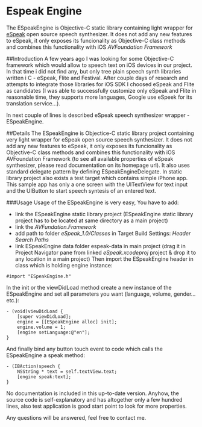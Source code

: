# Espeak Engine
The ESpeakEngine is Objective-C static library containing light wrapper for [eSpeak](http://espeak.sourceforge.net/) open source speech synthesizer.
It does not add any new features to eSpeak, it only exposes its funcionality as Objective-C class methods and combines this functionality with iOS _AVFoundation Framework_

##Introduction
A few years ago I was looking for some Objective-C framework which would allow to speech text on iOS devices in our project. In that time i did not find any, but only tree plain speech synth libraries written i C - eSpeak, Flite and Festival. After couple days of research and attempts to integrate those libraries for iOS SDK I choosed eSpeak and Flite as candidates (I was able to successfully customize only eSpeak and Flite in reasonable time, they supports more languages, Google use eSpeek for its translation service…).

In next couple of lines is described eSpeak speech synthesizer wrapper - ESpeakEngine.

##Details
The ESpeakEngine is Objectice-C static library project containing very light wrapper for eSpeak open source speech synthesizer. It does not add any new features to eSpeak, it only exposes its funcionality as Objective-C class methods and combines this functionality with iOS AVFoundation Framework (to see all available properties of eSpeak synthesizer, please read documentation on its homepage url). It also uses standard delegate pattern by defining ESpeakEngineDelegate. In static library project also exists a test target which contains simple iPhone app. This sample app has only a one screen with the UITextView for text input and the UIButton to start speech syntesis of an entered text.

###Usage
Usage of the ESpeakEngine is very easy, You have to add:

* link the ESpeakEngine static library project (ESpeakEngine static library project has to be located at same directory as a main project)
* link the _AVFundation.Framework_
* add path to folder _eSpeak_1.0/Classes_ in Target Build Settings: _Header Search Paths_
* link ESpeakEngine data folder espeak-data in main project (drag it in Project Navigator pane from linked _eSpeak.xcodeproj_ project & drop it to any location in a main project)
Then import the ESpeakEngine header in class which is holding engine instance:
```objc
#import "ESpeakEngine.h"
```
In the init or the viewDidLoad method create a new instance of the ESpeakEngine and set all parameters you want (language, volume, gender… etc.):
```objc
- (void)viewDidLoad {
    [super viewDidLoad];
    engine = [[ESpeakEngine alloc] init];
    engine.volume = 1;
    [engine setLanguage:@"en"];
} 
```
And finally bind any button touch event to code which calls the ESpeakEngine a speak method:
```objc
- (IBAction)speech {
    NSString * text = self.textView.text;
    [engine speak:text];
}
```
No documentation is included in this up-to-date version. Anyhow, the source code is self-explanatory and has altogether only a few hundred lines, also test application is good start point to look for more properties.

Any questions will be answered, feel free to contact me.
